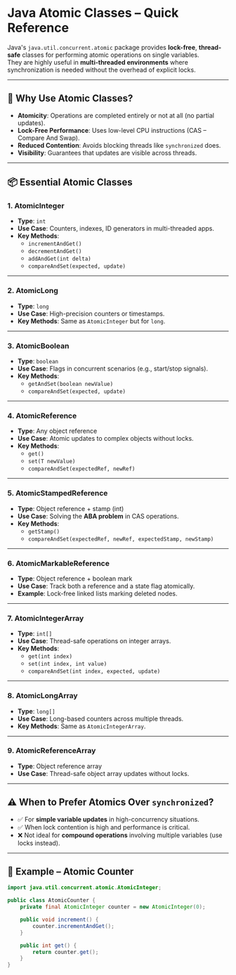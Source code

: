# Java Atomic Classes – Quick Reference

Java's `java.util.concurrent.atomic` package provides **lock-free**, **thread-safe** classes for performing atomic operations on single variables.  
They are highly useful in **multi-threaded environments** where synchronization is needed without the overhead of explicit locks.

---

## 📜 Why Use Atomic Classes?

- **Atomicity**: Operations are completed entirely or not at all (no partial updates).
- **Lock-Free Performance**: Uses low-level CPU instructions (CAS – Compare And Swap).
- **Reduced Contention**: Avoids blocking threads like `synchronized` does.
- **Visibility**: Guarantees that updates are visible across threads.

---

## 📦 Essential Atomic Classes

### 1. **AtomicInteger**
- **Type**: `int`
- **Use Case**: Counters, indexes, ID generators in multi-threaded apps.
- **Key Methods**:
    - `incrementAndGet()`
    - `decrementAndGet()`
    - `addAndGet(int delta)`
    - `compareAndSet(expected, update)`

---

### 2. **AtomicLong**
- **Type**: `long`
- **Use Case**: High-precision counters or timestamps.
- **Key Methods**: Same as `AtomicInteger` but for `long`.

---

### 3. **AtomicBoolean**
- **Type**: `boolean`
- **Use Case**: Flags in concurrent scenarios (e.g., start/stop signals).
- **Key Methods**:
    - `getAndSet(boolean newValue)`
    - `compareAndSet(expected, update)`

---

### 4. **AtomicReference<T>**
- **Type**: Any object reference
- **Use Case**: Atomic updates to complex objects without locks.
- **Key Methods**:
    - `get()`
    - `set(T newValue)`
    - `compareAndSet(expectedRef, newRef)`

---

### 5. **AtomicStampedReference<T>**
- **Type**: Object reference + stamp (int)
- **Use Case**: Solving the **ABA problem** in CAS operations.
- **Key Methods**:
    - `getStamp()`
    - `compareAndSet(expectedRef, newRef, expectedStamp, newStamp)`

---

### 6. **AtomicMarkableReference<T>**
- **Type**: Object reference + boolean mark
- **Use Case**: Track both a reference and a state flag atomically.
- **Example**: Lock-free linked lists marking deleted nodes.

---

### 7. **AtomicIntegerArray**
- **Type**: `int[]`
- **Use Case**: Thread-safe operations on integer arrays.
- **Key Methods**:
    - `get(int index)`
    - `set(int index, int value)`
    - `compareAndSet(int index, expected, update)`

---

### 8. **AtomicLongArray**
- **Type**: `long[]`
- **Use Case**: Long-based counters across multiple threads.
- **Key Methods**: Same as `AtomicIntegerArray`.

---

### 9. **AtomicReferenceArray<T>**
- **Type**: Object reference array
- **Use Case**: Thread-safe object array updates without locks.

---

## ⚠️ When to Prefer Atomics Over `synchronized`?

- ✅ For **simple variable updates** in high-concurrency situations.
- ✅ When lock contention is high and performance is critical.
- ❌ Not ideal for **compound operations** involving multiple variables (use locks instead).

---

## 📝 Example – Atomic Counter

```java
import java.util.concurrent.atomic.AtomicInteger;

public class AtomicCounter {
    private final AtomicInteger counter = new AtomicInteger(0);

    public void increment() {
        counter.incrementAndGet();
    }

    public int get() {
        return counter.get();
    }
}
